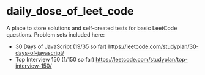 # daily_dose_of_leet_code

A place to store solutions and self-created tests for basic LeetCode questions. Problem sets included here:
- 30 Days of JavaScript (19/35 so far) https://leetcode.com/studyplan/30-days-of-javascript/
- Top Interview 150 (1/150 so far) https://leetcode.com/studyplan/top-interview-150/